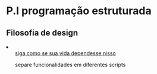 <h1>P.I programação estruturada</h1>

<h2>Filosofia de design</h2>
<li>
<ul><a href="https://grugbrain.dev/">siga como se sua vida dependesse nisso</a></ul>
<ul>separe funcionalidades em diferentes scripts</ul>
</li>